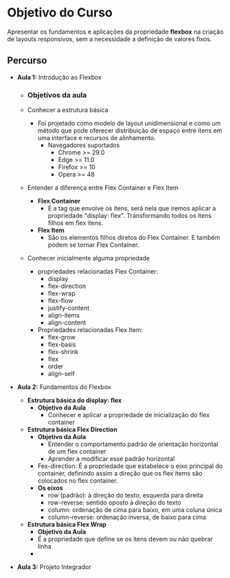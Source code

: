 # Objetivo do Curso

Apresentar os fundamentos e aplicações da propriedade **flexbox** na criação de layouts responsivos, sem a necessidade a definição de valores fixos.

## Percurso

- **Aula 1:** Introdução ao Flexbox

  - ### Objetivos da aula

  - Conhecer a estrutura básica

    - Foi projetado como modelo de layout unidimensional e como um método que pode oferecer distribuição de espaço entre itens em uma interface e recursos de alinhamento.
      - Navegadores suportados
        - Chrome >= 29.0
        - Edge >= 11.0
        - Firefox >= 10
        - Opera >= 48

  - Entender a diferença entre Flex Container e Flex Item

    - **Flex Container**
      - É a tag que envolve os itens, será nela que iremos aplicar a propriedade "display: flex". Transformando todos os itens filhos em flex itens.
    - **Flex Item**
      - São os elementos filhos diretos do Flex Container. E também podem se tornar Flex Container.

  - Conhecer inicialmente alguma propriedade

    - propriedades relacionadas Flex Container:
      - display
      - flex-direction
      - flex-wrap
      - flex-flow
      - justify-content
      - align-items
      - align-content
    - Propriedades relacionadas Flex Item:
      - flex-grow
      - flex-basis
      - flex-shrink
      - flex
      - order
      - align-self

- **Aula 2:** Fundamentos do Flexbox

  - **Estrutura básica do display: flex**
    - **Objetivo da Aula**
      - Conhecer e aplicar a propriedade de inicialização do flex container
  - **Estrutura básica Flex Direction**
    - **Objetivo da Aula**
      - Entender o comportamento padrão de orientação horizontal de um flex container
      - Aprender a modificar esse padrão horizontal
    - Fex-direction: É a propriedade que estabelece o eixo principal do container, definindo assim a direção que os flex items são colocados no flex container.
    - **Os eixos**
      - row (padrão): à direção do texto, esquerda para direita
      - row-reverse: sentido oposto à direção do texto
      - column: ordenação de cima para baixo, em uma coluna única
      - column-reverse: ordenação inversa, de baixo para cima
  - **Estrutura básica Flex Wrap**
    - **Objetivo da Aula**
    - É a propriedade que define se os itens devem ou não quebrar linha
    - 

- **Aula 3:** Projeto Integrador